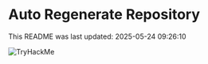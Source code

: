 # Auto Regenerate Repository

This README was last updated: 2025-05-24 09:26:10

 ![TryHackMe](https://tryhackme.com/badge/533634)